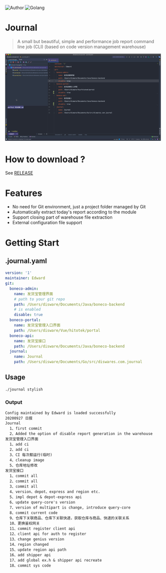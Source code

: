 ![Author](https://img.shields.io/badge/Author-4everlynn-red)
![Golang](https://img.shields.io/badge/100%25-Golang-olive)
# Journal

> A small but beautiful, simple and performance job report command line job (CLI) (based on code version management warehouse)

![stage](./stage.gif)

# How to download ?
See [RELEASE](https://external.diswares.com/common/journal/-/releases)

# Features

- No need for Git environment, just a project folder managed by Git
- Automatically extract today's report according to the module
- Support closing part of warehouse file extraction
- External configuration file support

# Getting Start

## .journal.yaml

```yaml
version: '1'
maintainer: Edward
git:
  boneco-admin:
    name: 发货宝管理界面
    # path to your git repo
    path: /Users/disware/Documents/Java/boneco-backend
    # is enabled
    disable: true
  boneco-portal:
    name: 发货宝管理入口界面
    path: /Users/disware/Vue/hitotek/portal
  boneco-api:
    name: 发货宝接口
    path: /Users/disware/Documents/Java/boneco-backend
  journal:
    name: Journal
    path: /Users/disware/Documents/Go/src/diswares.com.journal
```

## Usage

```bash
./journal stylish
```

### Output


```text
Config maintained by Edward is loaded successfully
20200927 日报
Journal
  1、first commit
  2、Added the option of disable report generation in the warehouse
发货宝管理入口界面
  1、add ci
  2、add ci
  3、CI 每次都运行(临时)
  4、cleanup image
  5、仓库地址修改
发货宝接口
  1、commit all
  2、commit all
  3、commit all
  4、version、depot、express and region etc.
  5、impl depot & depot-express api
  6、update query-core's version
  7、version of multipart is change, introduce query-core
  8、commit current code
  9、仓库下关联商品、仓库下关联快递，获取仓库与商品、快递的关联关系
  10、更换鉴权网关
  11、commit register client api
  12、client api for auth to register
  13、change genius version
  14、region changed
  15、update region api path
  16、add shipper api
  17、add global ex.h & shipper api recreate
  18、commit sys code
```
